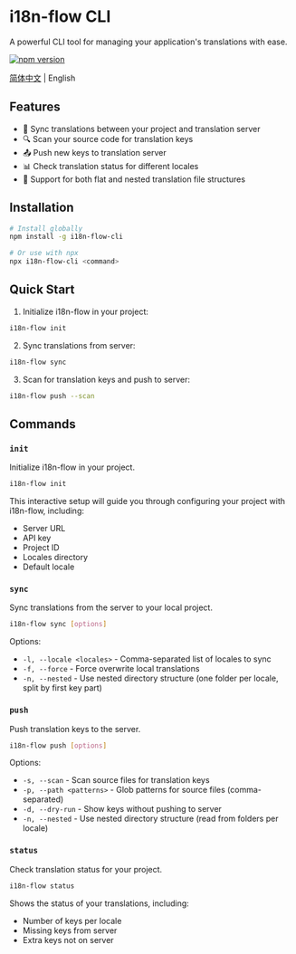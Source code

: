 # i18n-flow CLI

A powerful CLI tool for managing your application's translations with ease.

[![npm version](https://img.shields.io/npm/v/i18n-flow-cli.svg)](https://www.npmjs.com/package/i18n-flow-cli)

[简体中文](README-zh.md) | English

## Features

- 🔄 Sync translations between your project and translation server
- 🔍 Scan your source code for translation keys
- 📤 Push new keys to translation server
- 📊 Check translation status for different locales
- 📂 Support for both flat and nested translation file structures

## Installation

```bash
# Install globally
npm install -g i18n-flow-cli

# Or use with npx
npx i18n-flow-cli <command>
```

## Quick Start

1. Initialize i18n-flow in your project:

```bash
i18n-flow init
```

2. Sync translations from server:

```bash
i18n-flow sync
```

3. Scan for translation keys and push to server:

```bash
i18n-flow push --scan
```

## Commands

### `init`

Initialize i18n-flow in your project.

```bash
i18n-flow init
```

This interactive setup will guide you through configuring your project with i18n-flow, including:

- Server URL
- API key
- Project ID
- Locales directory
- Default locale

### `sync`

Sync translations from the server to your local project.

```bash
i18n-flow sync [options]
```

Options:

- `-l, --locale <locales>` - Comma-separated list of locales to sync
- `-f, --force` - Force overwrite local translations
- `-n, --nested` - Use nested directory structure (one folder per locale, split by first key part)

### `push`

Push translation keys to the server.

```bash
i18n-flow push [options]
```

Options:

- `-s, --scan` - Scan source files for translation keys
- `-p, --path <patterns>` - Glob patterns for source files (comma-separated)
- `-d, --dry-run` - Show keys without pushing to server
- `-n, --nested` - Use nested directory structure (read from folders per locale)

### `status`

Check translation status for your project.

```bash
i18n-flow status
```

Shows the status of your translations, including:

- Number of keys per locale
- Missing keys from server
- Extra keys not on server
